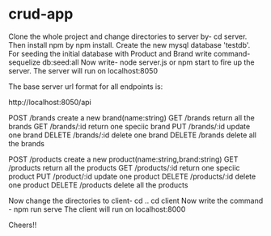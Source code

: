 # crud-app

Clone the whole project and change directories to server by- cd server.
Then install npm by npm install. 
 Create the new mysql database 'testdb'.  
 For seeding the initial database with Product and Brand write command- sequelize db:seed:all
 Now write- node server.js or npm start to fire up the server. The server will run on localhost:8050

The base server url format for all endpoints is:

http://localhost:8050/api

POST /brands create a new brand(name:string)
GET /brands return all the brands
GET /brands/:id return one speciic brand
PUT /brands/:id update one brand 
DELETE /brands/:id delete one brand
DELETE /brands delete all the brands

POST /products create a new product(name:string,brand:string)
GET /products return all the products
GET /products/:id return one speciic product
PUT /product/:id update one product 
DELETE /products/:id delete one product
DELETE /products delete all the products

Now change the directories to client-
              cd .. 
              cd client
  Now write the command -   npm run serve 
The client will run on localhost:8000

Cheers!!



 
